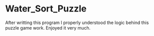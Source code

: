 # Water_Sort_Puzzle
After writting this program I properly understood the logic behind this puzzle game work. Enjoyed it very much.
